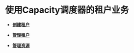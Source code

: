 # 使用Capacity调度器的租户业务<a name="admin_guide_000116"></a>

-   **[创建租户](创建租户-16.md)**  

-   **[管理租户](管理租户-20.md)**  

-   **[管理资源](管理资源-24.md)**  


